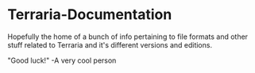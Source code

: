 # Terraria-Documentation
Hopefully the home of a bunch of info pertaining to file formats and other stuff related to Terraria and it's different versions and editions.

"Good luck!" -A very cool person

